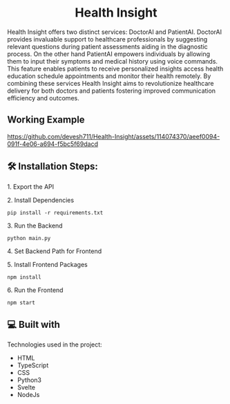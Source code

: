 <h1 align="center" id="title">Health Insight</h1>

<p id="description">Health Insight offers two distinct services: DoctorAI and PatientAI. DoctorAI provides invaluable support to healthcare professionals by suggesting relevant questions during patient assessments aiding in the diagnostic process. On the other hand PatientAI empowers individuals by allowing them to input their symptoms and medical history using voice commands. This feature enables patients to receive personalized insights access health education schedule appointments and monitor their health remotely. By combining these services Health Insight aims to revolutionize healthcare delivery for both doctors and patients fostering improved communication efficiency and outcomes.</p>

<h2>Working Example</h2>


https://github.com/devesh711/Health-Insight/assets/114074370/aeef0094-091f-4e06-a694-f5bc5f69dacd




<h2>🛠️ Installation Steps:</h2>

<p>1. Export the API</p>

<p>2. Install Dependencies</p>

```
pip install -r requirements.txt
```

<p>3. Run the Backend</p>

```
python main.py
```

<p>4. Set Backend Path for Frontend</p>

<p>5. Install Frontend Packages</p>

```
npm install
```

<p>6. Run the Frontend</p>

```
npm start
```

<h2>💻 Built with</h2>

Technologies used in the project:

*   HTML
*   TypeScript
*   CSS
*   Python3
*   Svelte
*   NodeJs
